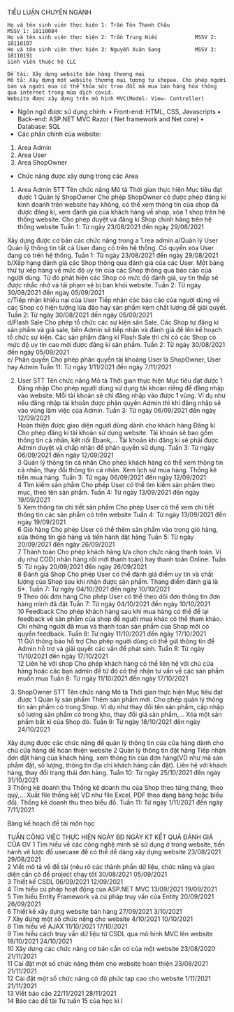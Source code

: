  TIỂU LUẬN CHUYÊN NGÀNH
	
	Họ và tên sinh viên thực hiện 1: Trần Tôn Thanh Châu	 	        MSSV 1: 18110084 
	Họ và tên sinh viên thực hiện 2: Trần Trung Hiếu	 	 	MSSV 2: 18110107
	Họ và tên sinh viên thực hiện 3: Nguyễn Xuân Sang	 	 	MSSV 3: 18110191
	Sinh viên thuộc hệ CLC

	Đề tài: Xây dựng website bán hàng thương mại
	Mô tả: Xây dựng một website thương mại tương tự shopee. Cho phép người bán và người mua có thể thỏa sức trao đổi mà mua bán hàng hóa thông qua internet trong mùa dịch covid.
	Website được xây dựng trên mô hình MVC(Model- View- Controller)
*	Ngôn ngữ được sử dụng chính:
•	Front-end: HTML, CSS, Javascripts
•	Back-end: ASP.NET MVC Razor ( Net framework and Net core)
•	Database: SQL
*	Các phần chính của website:
1.	Area Admin
2.	Area User
3.	Area ShopOwner
*	Chức năng được xây dựng trong các Area
1.	Area Admin
STT	Tên chức năng	Mô tả	Thời gian thực hiện	Mục tiêu đạt được
1	Quản lý ShopOwner	Cho phép ShopOwner có được phép đăng kí kinh doanh trên website hay không, có thể xem thông tin của shop đã được đăng kí, xem đánh giá của khách hàng về shop, xóa 1 shop trên hệ thống website.
Cho phép duyệt và đăng kí Shop chính hãng trên hệ thống website	Tuần 1: Từ ngày 23/08/2021 đến ngày 29/08/2021	






Xây dựng được cơ bản các chức năng trong a
1.rea admin
a/Quản lý User	Quản lý thông tin tất cả User đang có trên hệ thống. Có quyền xóa User đang có trên hệ thống.	Tuần 1: Từ ngày 23/08/2021 đến ngày 29/08/2021	
b/Xếp hạng đánh giá các Shop thông qua đánh giá của các User.	Một bảng thứ tự xếp hàng về mức độ uy tín của các Shop thông qua báo cáo của người dùng. Từ đó phát hiện các Shop có mức độ đánh giá, uy tín thấp sẽ được nhắc nhở và tái phạm sẽ bị ban khỏi website.	Tuần 2: Từ ngày 30/08/2021 đến ngày 05/09/2021	
c/Tiếp nhận khiếu nại của User	Tiếp nhận các báo cáo của người dùng về các Shop có hiện tượng lừa đảo hay sản phẩm kém chất lượng để giải quyết.	Tuần 2: Từ ngày 30/08/2021 đến ngày 05/09/2021	
d/Flash Sale Cho phép tổ chức các sự kiện săn Sale. Các Shop tự đăng kí sản phẩm và giá sale, bên Admin sẽ tiếp nhận và đánh giá để lên kế hoạch tổ chức sự kiện. Các sản phẩm đăng kí Flash Sale thì chỉ có các Shop có mức độ uy tín cao mới được đăng kí sản phẩm.	Tuần 2: Từ ngày 30/08/2021 đến ngày 05/09/2021	
e/ Phân quyền Cho phép phân quyền tài khoảng User là ShopOwner, User hay Admin	Tuần 11: Từ    ngày 1/11/2021 đến ngày 7/11/2021	

2.	User
STT	Tên chức năng	Mô tả	Thời gian thực hiện	Mục tiêu đạt được
1	Đăng nhập Cho phép người dùng sử dụng tài khoản riêng để đăng nhập vào website. Mỗi tài khoản sẽ chỉ đăng nhập vào được 1 vùng. Ví dụ như nếu đăng nhập tài khoản được phân quyền Admin thì khi đăng nhập sẽ vào vùng làm việc của Admin.	Tuần 3: Từ ngày 06/09/2021 đến ngày 12/09/2021	
Hoàn thiện được giao diện người dùng dành cho khách hàng
 	Đăng kí	Cho phép đăng kí tài khoản sử dụng website. Tài khoản sẽ bao gồm thông tin cá nhân, kết nối Ebank,... Tài khoản khi đăng kí sẽ phải được Admin duyệt và chấp nhận để phân quyền sử dụng.	Tuần 3: Từ ngày 06/09/2021 đến ngày 12/09/2021	
3	Quản lý thông tin cá nhân	Cho phép khách hàng có thể xem thông tin cá nhân, thay đổi thông tin cá nhân. Xem lịch sử mua hàng. Thống kê tiền mua hàng.	Tuần 3: Từ ngày 06/09/2021 đến ngày 12/09/2021	
4	Tìm kiếm sản phẩm	Cho phép User có thể tìm kiếm sản phẩm theo mục, theo tên sản phẩm.	Tuần 4: Từ ngày 13/09/2021 đến ngày 19/09/2021	
5	Xem thông tin chi tiết sản phẩm	Cho phép User có thể xem chi tiết thông tin các sản phẩm có trên website	Tuần 4: Từ ngày 13/09/2021 đến ngày 19/09/2021	
6	Giỏ hàng	Cho phép User có thể thêm sản phẩm vào trong giỏ hàng, sửa thông tin giỏ hàng và tiến hành đặt hàng	Tuần 5: Từ ngày 20/09/2021 đến ngày 26/09/2021	
7	Thanh toán	Cho phép khách hàng lựa chọn chức năng thanh toán. Ví dụ như COD( nhân hàng rồi mới thanh toán) hay thanh toán Online.	Tuần 5: Từ ngày 20/09/2021 đến ngày 26/09/2021	
8	Đánh giá Shop	Cho phép User có thể đánh giá điểm uy tín và chất lượng của Shop sau khi nhận được sản phẩm. Thang điểm đánh giá là 5*.	Tuần 7: Từ    ngày 04/10/2021 đến ngày 10/10/2021	
9	Theo dõi đơn hàng	Cho phép User có thể theo dõi đơn thông tin đơn hàng mình đã đặt	Tuần 7: Từ    ngày 04/10/2021 đến ngày 10/10/2021	
10	Feedback	Cho phép khách hàng sau khi mua hàng có thể để lại feedback về sản phẩm của shop để người mua khác có thể tham khảo. Chỉ những người đã mua và thanh toán sản phẩm của Shop mới có quyền feedback.	Tuần 8: Từ    ngày 11/10/2021 đến ngày 17/10/2021	
11	Gửi thông báo hỗ trợ	Cho phép người dùng có thể gửi thông tin để Admin hỗ trợ và giải quyết các vấn đề phát sinh.	Tuần 8: Từ    ngày 11/10/2021 đến ngày 17/10/2021	
12	Liên hệ với shop	Cho phép khách hàng có thể liên hệ với chủ cửa hàng hoặc các bạn admin để từ đó có thể nhận tư vấn về các sản phẩm muốn mua	Tuần 8: Từ    ngày 11/10/2021 đến ngày 17/10/2021	

3.	ShopOwner
STT	Tên chức năng	Mô tả	Thời gian thực hiện	Mục tiêu đạt được
1	Quản lý sản phẩm	Thêm sản phẩm mới.
Cho phép quản lý thông tin sản phẩm có trong Shop. Ví dụ như thay đổi tên sản phẩm, cập nhập số lượng sản phẩm có trong kho, thay đổi giá sản phẩm,… Xóa một sản phẩm bất kì của Shop đó.	Tuần 9: Từ    ngày 18/10/2021 đến ngày 24/10/2021	 

Xây dựng được các chức năng để quản lý thông tin của cửa hàng dành cho chủ cửa hàng dể hoàn thiện website
2	Quản lý thông tin đặt hàng	Tiếp nhận đơn đặt hàng của khách hàng, xem thông tin của đơn hàng(VD như mã sản phẩm đặt, số lượng, thông tin địa chỉ khách hàng cần đặt). Liên hệ với khách hàng, thay đổi trạng thái đơn hàng.	Tuần 10: Từ    ngày 25/10/2021 đến ngày 31/10/2021	
3	Thống kê doanh thu	Thống kê doanh thu của Shop theo từng tháng, theo quý,… Xuất file thống kê( VD như file Excel, PDF theo dạng bảng hoặc biểu đồ).
Thống kê doanh thu theo biểu đồ.	Tuần 11: Từ    ngày 1/11/2021 đến ngày 7/11/2021	



Bảng kế hoạch đề tài môn học

TUẦN	CÔNG VIỆC THỰC HIỆN	NGÀY BD	NGÀY KT	KẾT QUẢ 	ĐÁNH GIÁ CỦA GV
1	Tìm hiểu về các công nghệ mình sẽ sử dụng ở trong website, tiến hành vẽ lược đồ usecase để có thể dể dàng xây dựng website	23/08/2021	29/08/2021		
2	Viết mô tả về đề tài (nêu rõ các thành phần dữ liệu, chức năng và giao diện cần có để project chạy tốt	30/08/2021	05/09/2021		
3	Thiết kế CSDL 	06/09/2021	12/09/2021		
4	Tìm hiểu cú pháp hoạt động của ASP.NET MVC	13/09/2021	19/09/2021		
5	Tìm hiểu Entity Framework và cú pháp truy vấn của Entity	20/09/2021	26/09/2021		
6	Thiết kế xây dựng website bán hàng 	27/09/2021	3/10/2021		
7	Xây dựng một số chức năng cho website	4/10/2021	10/10/2021		
8	Tìm hiểu về AJAX	11/10/2021	17/10/2021		
9	Tìm hiểu cách truy vấn dữ liệu từ CSDL qua mô hình MVC lên website	18/10/2021	24/10/2021		
10	Xây dựng các chức năng cơ bản cần có của một website	23/08/2020	21/11/2021		
11	Cài đặt một số chức năng thêm cho website hoàn thiện	23/08/2021	21/11/2021		
12	Cài đặt một số chức năng có độ phức tạp cao cho website	1/11/2021	21/11/2021		
13	Viết báo cáo	22/11/2021	28/11/2021		
14	Báo cáo đề tài	Từ tuần 15 của học kì I		


